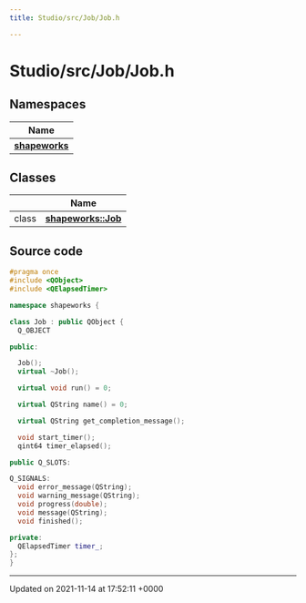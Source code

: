 ```yaml
---
title: Studio/src/Job/Job.h

---
```


# Studio/src/Job/Job.h



## Namespaces

| Name           |
| -------------- |
| **[shapeworks](../Namespaces/namespaceshapeworks.md)**  |

## Classes

|                | Name           |
| -------------- | -------------- |
| class | **[shapeworks::Job](../Classes/classshapeworks_1_1Job.md)**  |




## Source code

```cpp
#pragma once
#include <QObject>
#include <QElapsedTimer>

namespace shapeworks {

class Job : public QObject {
  Q_OBJECT

public:

  Job();
  virtual ~Job();

  virtual void run() = 0;

  virtual QString name() = 0;

  virtual QString get_completion_message();

  void start_timer();
  qint64 timer_elapsed();

public Q_SLOTS:

Q_SIGNALS:
  void error_message(QString);
  void warning_message(QString);
  void progress(double);
  void message(QString);
  void finished();

private:
  QElapsedTimer timer_;
};
}
```


-------------------------------

Updated on 2021-11-14 at 17:52:11 +0000
